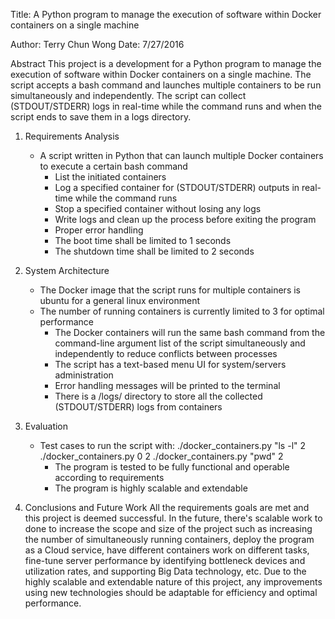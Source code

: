 Title: A Python program to manage the execution of software within Docker containers on a single machine

Author: Terry Chun Wong
Date: 7/27/2016

Abstract
This project is a development for a Python program to manage the execution of software within Docker containers on a single machine. The script accepts a bash command and launches multiple containers to be run simultaneously and independently. The script can collect (STDOUT/STDERR) logs in real-time while the command runs and when the script ends to save them in a logs directory.

1. Requirements Analysis
   * A script written in Python that can launch multiple Docker containers to execute a certain bash command
	 * List the initiated containers
	 * Log a specified container for (STDOUT/STDERR) outputs in real-time while the command runs
	 * Stop a specified container without losing any logs
	 * Write logs and clean up the process before exiting the program
	 * Proper error handling
	 * The boot time shall be limited to 1 seconds
	 * The shutdown time shall be limited to 2 seconds

2. System Architecture
   * The Docker image that the script runs for multiple containers is ubuntu for a general linux environment
   * The number of running containers is currently limited to 3 for optimal performance
	 * The Docker containers will run the same bash command from the command-line argument list of the script simultaneously and independently to reduce conflicts between processes
	 * The script has a text-based menu UI for system/servers administration
	 * Error handling messages will be printed to the terminal
	 * There is a /logs/ directory to store all the collected (STDOUT/STDERR) logs from containers

3. Evaluation
   * Test cases to run the script with:
	   ./docker_containers.py "ls -l" 2
		 ./docker_containers.py 0 2
		 ./docker_containers.py "pwd" 2
	 * The program is tested to be fully functional and operable according to requirements
	 * The program is highly scalable and extendable

4. Conclusions and Future Work
   All the requirements goals are met and this project is deemed successful. In the future, there's scalable work to done to increase the scope and size of the project such as increasing the number of simultaneously running containers, deploy the program as a Cloud service, have different containers work on different tasks, fine-tune server performance by identifying bottleneck devices and utilization rates, and supporting Big Data technology, etc. Due to the highly scalable and extendable nature of this project, any improvements using new technologies should be adaptable for efficiency and optimal performance.


